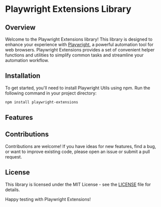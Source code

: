 # Playwright Extensions Library

## Overview

Welcome to the Playwright Extensions library! This library is designed to enhance your experience with [Playwright](https://playwright.dev/), a powerful automation tool for web browsers. Playwright Extensions provides a set of convenient helper functions and utilities to simplify common tasks and streamline your automation workflow.

## Installation

To get started, you'll need to install Playwright Utils using npm. Run the following command in your project directory:

```bash
npm install playwright-extensions
```

## Features

## Contributions

Contributions are welcome! If you have ideas for new features, find a bug, or want to improve existing code, please open an issue or submit a pull request.

## License

This library is licensed under the MIT License - see the [LICENSE](LICENSE) file for details.

Happy testing with Playwright Extensions!
